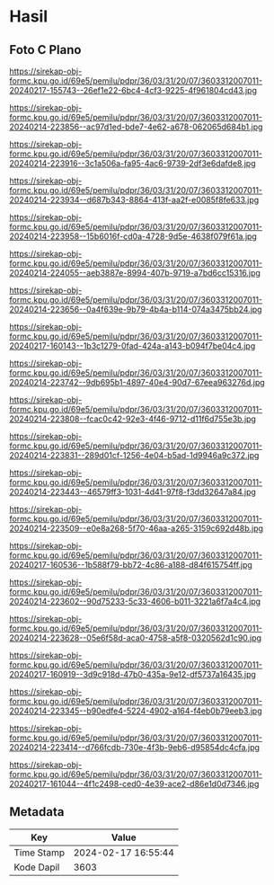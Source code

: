 # Hasil

## Foto C Plano

https://sirekap-obj-formc.kpu.go.id/69e5/pemilu/pdpr/36/03/31/20/07/3603312007011-20240217-155743--26ef1e22-6bc4-4cf3-9225-4f961804cd43.jpg

https://sirekap-obj-formc.kpu.go.id/69e5/pemilu/pdpr/36/03/31/20/07/3603312007011-20240214-223856--ac97d1ed-bde7-4e62-a678-062065d684b1.jpg

https://sirekap-obj-formc.kpu.go.id/69e5/pemilu/pdpr/36/03/31/20/07/3603312007011-20240214-223916--3c1a506a-fa95-4ac6-9739-2df3e6dafde8.jpg

https://sirekap-obj-formc.kpu.go.id/69e5/pemilu/pdpr/36/03/31/20/07/3603312007011-20240214-223934--d687b343-8864-413f-aa2f-e0085f8fe633.jpg

https://sirekap-obj-formc.kpu.go.id/69e5/pemilu/pdpr/36/03/31/20/07/3603312007011-20240214-223958--15b6016f-cd0a-4728-9d5e-4638f079f61a.jpg

https://sirekap-obj-formc.kpu.go.id/69e5/pemilu/pdpr/36/03/31/20/07/3603312007011-20240214-224055--aeb3887e-8994-407b-9719-a7bd6cc15316.jpg

https://sirekap-obj-formc.kpu.go.id/69e5/pemilu/pdpr/36/03/31/20/07/3603312007011-20240214-223656--0a4f639e-9b79-4b4a-b114-074a3475bb24.jpg

https://sirekap-obj-formc.kpu.go.id/69e5/pemilu/pdpr/36/03/31/20/07/3603312007011-20240217-160143--1b3c1279-0fad-424a-a143-b094f7be04c4.jpg

https://sirekap-obj-formc.kpu.go.id/69e5/pemilu/pdpr/36/03/31/20/07/3603312007011-20240214-223742--9db695b1-4897-40e4-90d7-67eea963276d.jpg

https://sirekap-obj-formc.kpu.go.id/69e5/pemilu/pdpr/36/03/31/20/07/3603312007011-20240214-223808--fcac0c42-92e3-4f46-9712-d11f6d755e3b.jpg

https://sirekap-obj-formc.kpu.go.id/69e5/pemilu/pdpr/36/03/31/20/07/3603312007011-20240214-223831--289d01cf-1256-4e04-b5ad-1d9946a9c372.jpg

https://sirekap-obj-formc.kpu.go.id/69e5/pemilu/pdpr/36/03/31/20/07/3603312007011-20240214-223443--46579ff3-1031-4d41-97f8-f3dd32647a84.jpg

https://sirekap-obj-formc.kpu.go.id/69e5/pemilu/pdpr/36/03/31/20/07/3603312007011-20240214-223509--e0e8a268-5f70-46aa-a265-3159c692d48b.jpg

https://sirekap-obj-formc.kpu.go.id/69e5/pemilu/pdpr/36/03/31/20/07/3603312007011-20240217-160536--1b588f79-bb72-4c86-a188-d84f615754ff.jpg

https://sirekap-obj-formc.kpu.go.id/69e5/pemilu/pdpr/36/03/31/20/07/3603312007011-20240214-223602--90d75233-5c33-4606-b011-3221a6f7a4c4.jpg

https://sirekap-obj-formc.kpu.go.id/69e5/pemilu/pdpr/36/03/31/20/07/3603312007011-20240214-223628--05e6f58d-aca0-4758-a5f8-0320562d1c90.jpg

https://sirekap-obj-formc.kpu.go.id/69e5/pemilu/pdpr/36/03/31/20/07/3603312007011-20240217-160919--3d9c918d-47b0-435a-9e12-df5737a16435.jpg

https://sirekap-obj-formc.kpu.go.id/69e5/pemilu/pdpr/36/03/31/20/07/3603312007011-20240214-223345--b90edfe4-5224-4902-a164-f4eb0b79eeb3.jpg

https://sirekap-obj-formc.kpu.go.id/69e5/pemilu/pdpr/36/03/31/20/07/3603312007011-20240214-223414--d766fcdb-730e-4f3b-9eb6-d95854dc4cfa.jpg

https://sirekap-obj-formc.kpu.go.id/69e5/pemilu/pdpr/36/03/31/20/07/3603312007011-20240217-161044--4f1c2498-ced0-4e39-ace2-d86e1d0d7346.jpg


## Metadata

| Key        | Value               |
| ---------- | ------------------- |
| Time Stamp | 2024-02-17 16:55:44 |
| Kode Dapil | 3603                |



